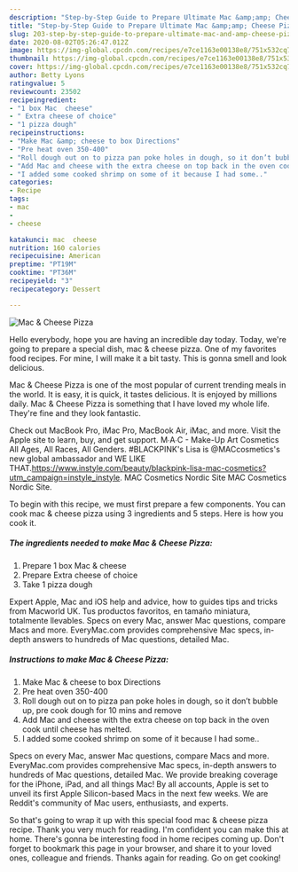 ```yaml
---
description: "Step-by-Step Guide to Prepare Ultimate Mac &amp;amp; Cheese Pizza"
title: "Step-by-Step Guide to Prepare Ultimate Mac &amp;amp; Cheese Pizza"
slug: 203-step-by-step-guide-to-prepare-ultimate-mac-and-amp-cheese-pizza
date: 2020-08-02T05:26:47.012Z
image: https://img-global.cpcdn.com/recipes/e7ce1163e00138e8/751x532cq70/mac-cheese-pizza-recipe-main-photo.jpg
thumbnail: https://img-global.cpcdn.com/recipes/e7ce1163e00138e8/751x532cq70/mac-cheese-pizza-recipe-main-photo.jpg
cover: https://img-global.cpcdn.com/recipes/e7ce1163e00138e8/751x532cq70/mac-cheese-pizza-recipe-main-photo.jpg
author: Betty Lyons
ratingvalue: 5
reviewcount: 23502
recipeingredient:
- "1 box Mac  cheese"
- " Extra cheese of choice"
- "1 pizza dough"
recipeinstructions:
- "Make Mac &amp; cheese to box Directions"
- "Pre heat oven 350-400"
- "Roll dough out on to pizza pan poke holes in dough, so it don’t bubble up, pre cook dough for 10 mins and remove"
- "Add Mac and cheese with the extra cheese on top back in the oven cook until cheese has melted."
- "I added some cooked shrimp on some of it because I had some.."
categories:
- Recipe
tags:
- mac
- 
- cheese

katakunci: mac  cheese 
nutrition: 160 calories
recipecuisine: American
preptime: "PT19M"
cooktime: "PT36M"
recipeyield: "3"
recipecategory: Dessert

---
```



![Mac &amp; Cheese Pizza](https://img-global.cpcdn.com/recipes/e7ce1163e00138e8/751x532cq70/mac-cheese-pizza-recipe-main-photo.jpg)

Hello everybody, hope you are having an incredible day today. Today, we're going to prepare a special dish, mac &amp; cheese pizza. One of my favorites food recipes. For mine, I will make it a bit tasty. This is gonna smell and look delicious.

Mac &amp; Cheese Pizza is one of the most popular of current trending meals in the world. It is easy, it is quick, it tastes delicious. It is enjoyed by millions daily. Mac &amp; Cheese Pizza is something that I have loved my whole life. They're fine and they look fantastic.

Check out MacBook Pro, iMac Pro, MacBook Air, iMac, and more. Visit the Apple site to learn, buy, and get support. M∙A∙C - Make-Up Art Cosmetics All Ages, All Races, All Genders. #BLACKPINK&#39;s Lisa is @MACcosmetics&#39;s new global ambassador and WE LIKE THAT.https://www.instyle.com/beauty/blackpink-lisa-mac-cosmetics?utm_campaign=instyle_instyle. MAC Cosmetics Nordic Site MAC Cosmetics Nordic Site.


To begin with this recipe, we must first prepare a few components. You can cook mac &amp; cheese pizza using 3 ingredients and 5 steps. Here is how you cook it.

<!--inarticleads1-->

##### The ingredients needed to make Mac &amp; Cheese Pizza:

1. Prepare 1 box Mac &amp; cheese
1. Prepare  Extra cheese of choice
1. Take 1 pizza dough


Expert Apple, Mac and iOS help and advice, how to guides tips and tricks from Macworld UK. Tus productos favoritos, en tamaño miniatura, totalmente llevables. Specs on every Mac, answer Mac questions, compare Macs and more. EveryMac.com provides comprehensive Mac specs, in-depth answers to hundreds of Mac questions, detailed Mac. 

<!--inarticleads2-->

##### Instructions to make Mac &amp; Cheese Pizza:

1. Make Mac &amp; cheese to box Directions
1. Pre heat oven 350-400
1. Roll dough out on to pizza pan poke holes in dough, so it don’t bubble up, pre cook dough for 10 mins and remove
1. Add Mac and cheese with the extra cheese on top back in the oven cook until cheese has melted.
1. I added some cooked shrimp on some of it because I had some..


Specs on every Mac, answer Mac questions, compare Macs and more. EveryMac.com provides comprehensive Mac specs, in-depth answers to hundreds of Mac questions, detailed Mac. We provide breaking coverage for the iPhone, iPad, and all things Mac! By all accounts, Apple is set to unveil its first Apple Silicon-based Macs in the next few weeks. We are Reddit&#39;s community of Mac users, enthusiasts, and experts. 

So that's going to wrap it up with this special food mac &amp; cheese pizza recipe. Thank you very much for reading. I'm confident you can make this at home. There's gonna be interesting food in home recipes coming up. Don't forget to bookmark this page in your browser, and share it to your loved ones, colleague and friends. Thanks again for reading. Go on get cooking!
